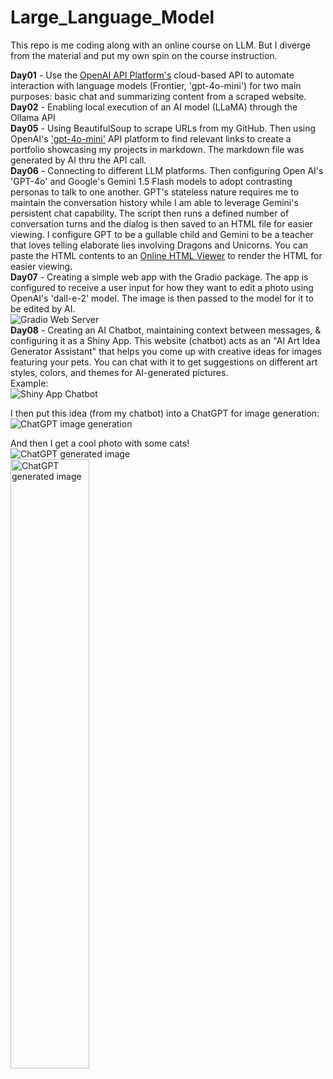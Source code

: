 # Large_Language_Model  
  
This repo is me coding along with an online course on LLM.  But I diverge from the material and put my own spin on the course instruction.  
  
**Day01** - Use the [OpenAI API Platform's](https://platform.openai.com/docs/api-reference/introduction) cloud-based API to automate interaction with language models (Frontier, 'gpt-4o-mini') for two main purposes: basic chat and summarizing content from a scraped website.  
**Day02** - Enabling local execution of an AI model (LLaMA) through the Ollama API  
**Day05** - Using BeautifulSoup to scrape URLs from my GitHub.  Then using OpenAI's ['gpt-4o-mini'](https://platform.openai.com/docs/models/gpt-4o-mini) API platform to find relevant links to create a portfolio showcasing my projects in markdown.  The markdown file was generated by AI thru the API call.  
**Day06** - Connecting to different LLM platforms.  Then configuring Open AI's 'GPT-4o' and Google's Gemini 1.5 Flash models to adopt contrasting personas to talk to one another.  GPT's stateless nature requires me to maintain the conversation history while I am able to leverage Gemini's persistent chat capability.  The script then runs a defined number of conversation turns and the dialog is then saved to an HTML file for easier viewing.  I configure GPT to be a gullable child and Gemini to be a teacher that loves telling elaborate lies involving Dragons and Unicorns.  You can paste the HTML contents to an [Online HTML Viewer](https://html.onlineviewer.net/) to render the HTML for easier viewing.  
**Day07** - Creating a simple web app with the Gradio package.  The app is configured to receive a user input for how they want to edit a photo using OpenAI's 'dall-e-2' model.  The image is then passed to the model for it to be edited by AI.    
![Gradio Web Server](https://github.com/david125tran/Large_Language_Model_Engineering/blob/main/Day07/Gradio%20Web%20Server.png)  
**Day08** - Creating an AI Chatbot, maintaining context between messages, & configuring it as a Shiny App.  This website (chatbot) acts as an "AI Art Idea Generator Assistant" that helps you come up with creative ideas for images featuring your pets. You can chat with it to get suggestions on different art styles, colors, and themes for AI-generated pictures.  
Example:  
![Shiny App Chatbot](https://github.com/david125tran/Large_Language_Model_Engineering/blob/main/Day08/AI%20Prompt.jpg)
  
I then put this idea (from my chatbot) into a ChatGPT for image generation:  
![ChatGPT image generation](https://github.com/david125tran/Large_Language_Model_Engineering/blob/main/Day08/ChatGPT%20Prompt.jpg)  
  
And then I get a cool photo with some cats!  
![ChatGPT generated image](https://github.com/david125tran/Large_Language_Model_Engineering/blob/main/Day08/Cats%20with%20a%20Salvador%20Dali%20Influence.jpg)  
<img src="https://github.com/david125tran/Large_Language_Model_Engineering/blob/main/Day08/Cats%20with%20a%20Salvador%20Dali%20Influence.jpg" alt="ChatGPT generated image" width="50%" height="auto">

